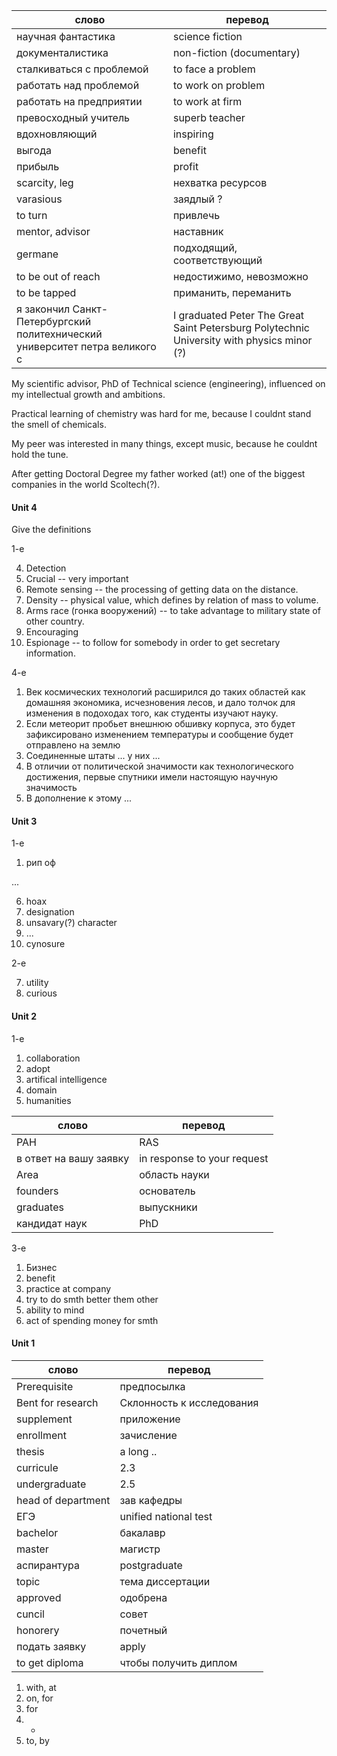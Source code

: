 слово | перевод
------|------
научная фантастика | science fiction
документалистика | non-fiction (documentary)
сталкиваться с проблемой | to face a problem
работать над проблемой | to work on problem 
работать на предприятии | to work at firm
превосходный учитель | superb teacher
вдохновляющий | inspiring
выгода | benefit
прибыль | profit
scarcity, leg | нехватка ресурсов
varasious | заядлый ?
to turn | привлечь
mentor, advisor | наставник
germane | подходящий, соответствующий
to be out of reach | недостижимо, невозможно
to be tapped | приманить, переманить
я закончил Санкт-Петербургский политехнический университет петра великого с  | I graduated Peter The Great Saint Petersburg Polytechnic University with physics minor (?)

My scientific advisor, PhD of Technical science (engineering), influenced on my intellectual growth and ambitions.

Practical learning of chemistry was hard for me, because I couldnt stand the smell of chemicals.

My peer was interested in many things, except music, because he couldnt hold the tune.

After getting Doctoral Degree my father worked (at!) one of the biggest companies in the world Scoltech(?).

#### Unit 4

Give the definitions

1-е 

4. Detection 
5. Crucial -- very important
6. Remote sensing -- the processing of getting data on the distance.
7. Density -- physical value, which defines by relation of mass to volume.
8. Arms race (гонка вооружений) -- to take advantage to military state of other country.
9. Encouraging
10. Espionage -- to follow for somebody in order to get secretary information.

4-е

1. Век космических технологий расширился до таких областей как домашняя экономика, исчезновения лесов, и дало толчок для изменения в подоходах того, как студенты изучают науку.
2. Если метеорит пробьет внешнюю обшивку корпуса, это будет зафиксировано изменением температуры и сообщение будет отправлено на землю
3. Соединенные штаты ... у них ...
4. В отличии от политической значимости как технологического достижения, первые спутники имели настоящую научную значимость
5. В дополнение к этому ...

#### Unit 3

1-е

1. рип оф

...

6. hoax
7. designation
8. unsavary(?) character
9. ...
10. сynosure

2-е

7. utility
8. curious

#### Unit 2

1-e 

1. collaboration
2. adopt
3. artifical intelligence 
4. domain
5. humanities
   


слово | перевод
-|-
РАН | RAS
в ответ на вашу заявку | in response to your request
Area | область науки
founders | основатель
graduates | выпускники
кандидат наук | PhD

3-e 

1. Бизнес
2. benefit 
3. practice at company
4. try to do smth better them other 
5. ability to mind
6. act of spending money for smth

#### Unit 1

слово | перевод
-|-
Prerequisite | предпосылка
Bent for research | Склонность к исследования
supplement | приложение
enrollment | зачисление 
thesis | a long .. 
curricule | 2.3
undergraduate | 2.5
head of department | зав кафедры
ЕГЭ | unified national test
bachelor | бакалавр
master | магистр
аспирантура | postgraduate
topic | тема диссертации
approved | одобрена
cuncil | совет 
honorery | почетный
подать заявку | apply
to get diploma | чтобы получить диплом 

1. with, at
2. on, for
3. for
4. -
5. to, by